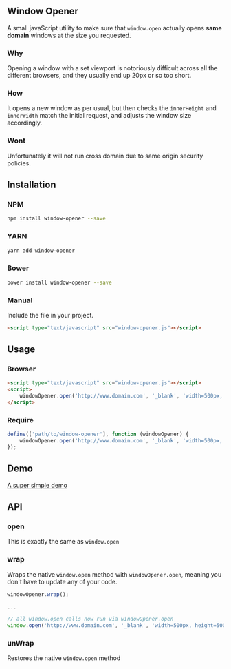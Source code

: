 ## Window Opener

A small javaScript utility to make sure that `window.open` actually opens **same domain** windows at the size you requested.

### Why

Opening a window with a set viewport is notoriously difficult across all the different browsers, and they usually end up 20px or so too short.

### How

It opens a new window as per usual, but then checks the `innerHeight` and `innerWidth` match the initial request, and adjusts the window size accordingly.

### Wont

Unfortunately it will not run cross domain due to same origin security policies.

## Installation  
### NPM
````bash
npm install window-opener --save
````
### YARN
````bash
yarn add window-opener
````
### Bower
````bash
bower install window-opener --save
````
### Manual
Include the file in your project.
````html
<script type="text/javascript" src="window-opener.js"></script>
````

## Usage

### Browser
````html
<script type="text/javascript" src="window-opener.js"></script>
<script>
    windowOpener.open('http://www.domain.com', '_blank', 'width=500px, height=500px');
</script>

````

### Require
````javascript
define(['path/to/window-opener'], function (windowOpener) {
    windowOpener.open('http://www.domain.com', '_blank', 'width=500px, height=500px');
});

````

## Demo
[A super simple demo](demo/index.html)

## API

### open
This is exactly the same as `window.open`

### wrap
Wraps the native `window.open` method with `windowOpener.open`, meaning you don't have to update any of your code.

````javascript
windowOpener.wrap();

...

// all window.open calls now run via windowOpener.open
window.open('http://www.domain.com', '_blank', 'width=500px, height=500px');


````

### unWrap
Restores the native `window.open` method


